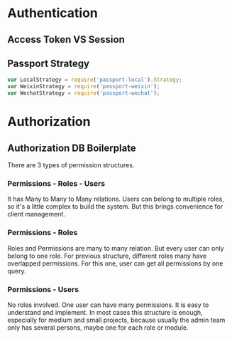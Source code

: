 # Authentication

## Access Token VS Session

## Passport Strategy
```js
var LocalStrategy = require('passport-local').Strategy;
var WeixinStrategy = require('passport-weixin');
var WechatStrategy = require('passport-wechat');
```

# Authorization

## Authorization DB Boilerplate

There are 3 types of permission structures.

### Permissions - Roles - Users

It has Many to Many to Many relations. Users can belong to multiple roles, so it's a little complex to build the system. But this brings convenience for client management.

### Permissions - Roles

Roles and Permissions are many to many relation. But every user can only belong to one role. For previous structure, different roles many have overlapped permissions. For this one, user can get all permissions by one query.

### Permissions - Users

No roles involved. One user can have many permissions. It is easy to understand and implement. In most cases this structure is enough, especially for medium and small projects, because usually the admin team only has several persons, maybe one for each role or module.
